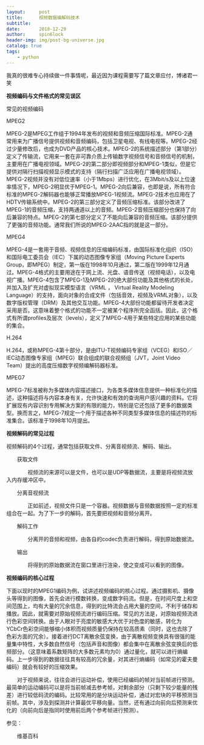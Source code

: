 ```yaml
---
layout:     post
title:      视频数据编解码技术
subtitle:   
date:       2010-12-29
author:     spin6lock
header-img: img/post-bg-universe.jpg
catalog: true
tags:
    - python
---
```

我真的很难专心持续做一件事情呢，最近因为课程需要写了篇文章应付，博诸君一笑

**视频编码与文件格式的常见误区**

常见的视频编码

MPEG2

MPEG-2是MPEG工作组于1994年发布的视频和音频压缩国际标准。MPEG-2通常用来为广播信号提供视频和音频编码，包括卫星电视、有线电视等。MPEG-2经过少量修改后，也成为DVD产品的核心技术。MPEG-2的系统描述部分（第1部分）定义了传输流，它用来一套在非可靠介质上传输数字视频信号和音频信号的机制，主要用在广播电视领域。MPEG-2的第二部分即视频部分和MPEG-1类似，但是它提供对隔行扫描视频显示模式的支持（隔行扫描广泛应用在广播电视领域）。MPEG-2视频并没有对低位速率（小于1Mbps）进行优化，在3Mbit/s及以上位速率情况下，MPEG-2明显优于MPEG-1。MPEG-2向后兼容，也即是说，所有符合标准的MPEG-2解码器也能够正常播放MPEG-1视频流。MPEG-2技术也应用在了HDTV传输系统中。MPEG-2的第三部分定义了音频压缩标准。该部分改进了MPEG-1的音频压缩，支持两通道以上的音频。MPEG-2音频压缩部分也保持了向后兼容的特点。MPEG-2的第七部分定义了不能向后兼容的音频压缩。该部分提供了更强的音频功能。通常我们所说的MPEG-2AAC指的就是这一部分。

MPEG4

MPEG-4是一套用于音频、视频信息的压缩编码标准，由国际标准化组织（ISO）和国际电工委员会（IEC）下属的动态图像专家组（Moving Picture Experts Group，即MPEG）制定，第一版在1998年10月通过，第二版在1999年12月通过。MPEG-4格式的主要用途在于网上流、光盘、语音传送（视频电话），以及电视广播。MPEG-4包含了MPEG-1及MPEG-2的绝大部份功能及其他格式的长处，并加入及扩充对虚拟现实模型语言（VRML ， Virtual Reality Modeling Language）的支持，面向对象的合成文件（包括音效，视频及VRML对象），以及数字版权管理（DRM）及其他交互功能。MPEG-4大部份功能都留待开发者决定采用是否。这意味着整个格式的功能不一定被某个程序所完全函括。因此，这个格式有所谓profiles及层次（levels），定义了MPEG-4用于某些特定应用的某些功能的集合。

H.264

H.264，或称MPEG-4第十部分，是由ITU-T视频编码专家组（VCEG）和ISO／IEC动态图像专家组（MPEG）联合组成的联合视频组（JVT，Joint Video Team）提出的高度压缩数字视频编解码器标准。

MPEG7 

MPEG-7标准被称为多媒体内容描述接口，为各类多媒体信息提供一种标准化的描述，这种描述将与内容本身有关，允许快速和有效的查询用户感兴趣的资料。它将扩展现有内容识别专用解决方案的有限的能力，特别是它还包括了更多的数据类型。换而言之，MPEG-7规定一个用于描述各种不同类型多媒体信息的描述符的标准集合。该标准于1998年10月提出。 

**视频解码的常见过程**

视频解码的4个过程，通常包括获取文件、分离音视频流、解码、输出。

　　获取文件

　　　　视频流的来源可以是文件，也可以是UDP等数据流，主要是将视频流放入内存缓冲区中。

　　分离音视频流

　　　　正如前述，视频文件只是一个容器。视频数据与音频数据按照一定的标准组合在一起。为了下一步的解码，首先要把视频和音频分离开。

　　解码工作

　　　　分离开的音频和视频，由各自的codec负责进行解码，得到原始数据流。

　　输出

　　　　将得到的原始数据流在窗口里进行渲染，使之变成可以看到的图像。

**视频编码的核心过程**

下面以现时的MPEG1编码为例，试讲述视频编码的核心过程。通过摄影机、摄像头等得到的图像，首先会进行模数转换，变成数字码流。但是，在时间尺度上和空间范围上，均有大量的冗余信息，得到的比特流会占用大量的空间，不利于储存和播放。因此，就需要对原始视频流进行编码压缩。常见的方法是，对原始视频流进行色彩空间转换。由于人眼对于亮度的敏感大大优于对色度的敏感，转化为YCbCr色彩空间能够缩小体积而视频质量仍保持在较高质素（同时，这也去除了色彩方面的冗余）。接着进行DCT离散余弦变换，由于离散视频变换具有很强的能量集中特性，大多数自然信号（包括声音和图像）都会集中在离散余弦变换后的低频部分。（这意味着系数矩阵的大多数元素均为0）通过量化，就可以进行熵编码。上一步得到的数据往往具有较高的冗余量，对其进行熵编码（如常见的霍夫曼编码）就会有较好的压缩效果。

　　对于视频来说，往往会进行运动补偿，使用已经编码的帧对当前帧进行预测。最简单的运动编码可以是将当前帧减去参考帧，对剩余部分（只剩下较少能量的残差）进行较低码流的编码。比较常用的是分块运动补偿，通过对宏块的平移预测当前帧。其中，涉及到探测并计算最优平移向量。当然，还有通过向前向后预测来优化的（向前向后是指同时使用前后两个参考帧进行预测）。

参见：

　　维基百科
